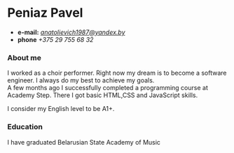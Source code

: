 # **Peniaz Pavel**
* **e-mail:** *anatolievich1987@yandex.by*
* **phone** *+375 29 755 68 32*
### **About me**
I worked as a choir performer. Right now my dream is to become a software engineer. I always do my best to achieve my goals.   
A few months ago I successfully completed a programming course at Academy Step. There I got basic HTML,CSS and JavaScript skills.

I consider my English level to be A1+.

### **Education**
I have graduated Belarusian State Academy of Music